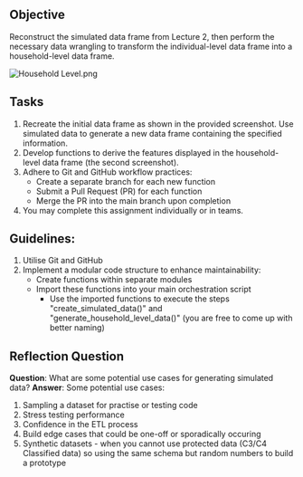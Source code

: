 ## Objective

Reconstruct the simulated data frame from Lecture 2, then perform the necessary data wrangling to transform the individual-level data frame into a household-level data frame.

![Household Level.png](https://prod-files-secure.s3.us-west-2.amazonaws.com/00734747-c571-451a-a8a2-d159b4c32747/bec3039f-b09d-49b4-ae45-db5147f0b737/Household_Level.png)

## Tasks

1. Recreate the initial data frame as shown in the provided screenshot. Use simulated data to generate a new data frame containing the specified information.
2. Develop functions to derive the features displayed in the household-level data frame (the second screenshot).
3. Adhere to Git and GitHub workflow practices:
    - Create a separate branch for each new function
    - Submit a Pull Request (PR) for each function
    - Merge the PR into the main branch upon completion
4. You may complete this assignment individually or in teams.

## Guidelines:

1. Utilise Git and GitHub
2. Implement a modular code structure to enhance maintainability:
    - Create functions within separate modules
    - Import these functions into your main orchestration script
        - Use the imported functions to execute the steps "create_simulated_data()" and "generate_household_level_data()" (you are free to come up with better naming)

## Reflection Question

**Question**: What are some potential use cases for generating simulated data?
**Answer**: Some potential use cases:
1. Sampling a dataset for practise or testing code
2. Stress testing performance
3. Confidence in the ETL process
4. Build edge cases that could be one-off or sporadically occuring
5. Synthetic datasets - when you cannot use protected data (C3/C4 Classified data) so using the same schema but random numbers to build a prototype